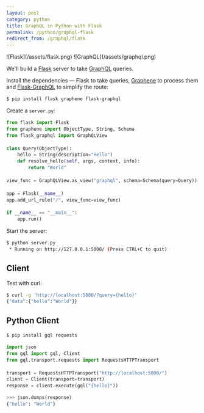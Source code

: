 ```yaml
---
layout: post
category: python
title: GraphQL in Python with Flask
permalink: /python/graphql-flask
redirect_from: /graphql/flask
---
```

<div class="wide-logos" markdown="1">
![Flask](/assets/flask.png)
![GraphQL](/assets/graphql.png)
</div>

We'll build a [Flask](http://flask.pocoo.org/) server to take
[GraphQL](http://graphql.org/) queries.

Install the dependencies — Flask to take queries,
[Graphene](http://graphene-python.org/) to process them and
[Flask-GraphQL](https://github.com/graphql-python/flask-graphql) to simplify
the route:

```sh
$ pip install flask graphene flask-graphql
```
Create a `server.py`:

```python
from flask import Flask
from graphene import ObjectType, String, Schema
from flask_graphql import GraphQLView

class Query(ObjectType):
    hello = String(description="Hello")
    def resolve_hello(self, args, context, info):
        return "World"

view_func = GraphQLView.as_view("graphql", schema=Schema(query=Query))

app = Flask(__name__)
app.add_url_rule("/", view_func=view_func)

if __name__ == "__main__":
    app.run()
```
Start the server:

```sh
$ python server.py
 * Running on http://127.0.0.1:5000/ (Press CTRL+C to quit)
```

## Client

Test with curl:

```sh
$ curl -g 'http://localhost:5000/?query={hello}'
{"data":{"hello":"World"}}
```

## Python Client

```sh
$ pip install gql requests
```
```python
import json
from gql import gql, Client
from gql.transport.requests import RequestsHTTPTransport

transport = RequestsHTTPTransport("http://localhost:5000/")
client = Client(transport=transport)
response = client.execute(gql("{hello}"))
```
```python
>>> json.dumps(response)
{"hello": "World"}
```
